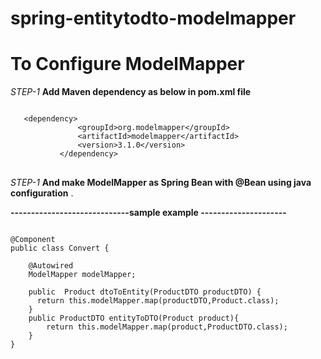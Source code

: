 # spring-entitytodto-modelmapper

# To Configure ModelMapper 
_STEP-1_    **Add Maven dependency as below in pom.xml file**
<pre>
<code>
   &lt;dependency&gt;
               &lt;groupId&gt;org.modelmapper&lt;/groupId&gt;
               &lt;artifactId&gt;modelmapper&lt;/artifactId&gt;
               &lt;version&gt;3.1.0&lt;/version&gt;
           &lt;/dependency&gt;
</code>
</pre>

_STEP-1_
**And make ModelMapper as Spring Bean with @Bean using java configuration** .


**-----------------------------sample example ---------------------**
<pre>
<code>
@Component
public class Convert {

    @Autowired
    ModelMapper modelMapper;

    public  Product dtoToEntity(ProductDTO productDTO) {
      return this.modelMapper.map(productDTO,Product.class);
    }
    public ProductDTO entityToDTO(Product product){
        return this.modelMapper.map(product,ProductDTO.class);
    }
}
  </code>
  </pre>  
